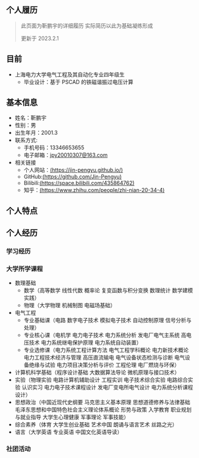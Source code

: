 ## 个人履历

> 此页面为靳鹏宇的详细履历 实际简历以此为基础凝练形成
>
> 更新于 2023.2.1

## 目前

- 上海电力大学电气工程及其自动化专业四年级生
    - 毕业设计：基于 PSCAD 的铁磁谐振过电压计算

## 基本信息

* 姓名：靳鹏宇
* 性别：男
* 出生年月：2001.3
* 联系方式:
    * 手机号码：13346653655
    * 电子邮箱：jpy20010307@163.com
* 相关链接
    * 个人网站：[(https://jin-pengyu.github.io/)](https://jin-pengyu.github.io/)
    * GitHub:[(https://github.com/Jin-Pengyu)](https://github.com/Jin-Pengyu)
    * Bilibili:[(https://space.bilibili.com/435864762)](https://space.bilibili.com/435864762)
    * 知乎：[(https://www.zhihu.com/people/zhi-nian-20-34-4)](https://www.zhihu.com/people/zhi-nian-20-34-4)

## 个人特点

## 个人经历

### 学习经历
### 大学所学课程
- 数理基础
    - 数学（高等数学 线性代数 概率论 复变函数与积分变换 数理统计 数学建模实践）
    - 物理（大学物理 机械制图 电磁场基础）
- 电气工程
    - 专业基础课（电路 数字电子技术 模拟电子技术 自动控制原理 信号分析与处理）
    - 专业核心课（电机学 电力电子技术 电力系统分析 发电厂电气主系统 高电压技术 电力系统继电保护原理 电力系统自动装置）
    - 专业选修课（电力系统工程计算方法 电气工程学科概论 电力新技术概论 电力工程技术经济与管理 高压直流输电 电气设备状态检测与诊断 电气设备绝缘与试验 电力项目决策分析与评价 工程伦理 电厂燃烧与环保）
- 计算机科学基础（程序设计基础 大数据算法导论 微机原理与接口技术）
- 实验（物理实验 电路计算机辅助设计 工程实训 电子技术综合实验 电路综合实验 认识实习 电力电子技术课程设计 发电厂变电所电气设计 电力系统分析课程设计）
- 思想政治（中国近现代史纲要 马克思主义基本原理 思想道德修养与法律基础 毛泽东思想和中国特色社会主义理论体系概论 形势与政策 入学教育 职业规划与就业指导 大学生心理健康 军事理论 军事技能）
- 综合素养（体育 大学生创业基础 艺术中国 朗诵与语言艺术 丝路之光）
- 语言（大学英语 专业英语 中国文化英语导读）

### 社团活动
